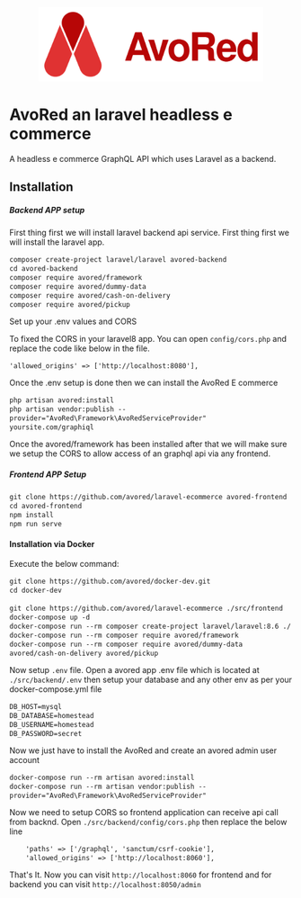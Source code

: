 <p align="center"><a href="https://avored.com" target="_blank"><img src="https://raw.githubusercontent.com/avored/framework/main/logo.svg" width="400"></a></p>

# AvoRed an laravel headless e commerce 

A  headless e commerce GraphQL API which uses Laravel as a backend.

## Installation 

##### Backend APP setup 

First thing first we will install laravel backend api service. First thing first we will install the laravel app. 

    composer create-project laravel/laravel avored-backend
    cd avored-backend
    composer require avored/framework
    composer require avored/dummy-data
    composer require avored/cash-on-delivery
    composer require avored/pickup

Set up your .env values and CORS

To fixed the CORS in your laravel8 app. You can open `config/cors.php` and replace the code like below in the file.

    'allowed_origins' => ['http://localhost:8080'],


Once the .env setup is done then we can install the AvoRed E commerce

    php artisan avored:install
    php artisan vendor:publish --provider="AvoRed\Framework\AvoRedServiceProvider"
    yoursite.com/graphiql

Once the avored/framework has been installed after that we will make sure we setup the CORS to allow access of an graphql api via any frontend.

##### Frontend APP Setup

    git clone https://github.com/avored/laravel-ecommerce avored-frontend
    cd avored-frontend
    npm install
    npm run serve


#### Installation via Docker

Execute the below command:

    git clone https://github.com/avored/docker-dev.git
    cd docker-dev

    git clone https://github.com/avored/laravel-ecommerce ./src/frontend
    docker-compose up -d
    docker-compose run --rm composer create-project laravel/laravel:8.6 ./
    docker-compose run --rm composer require avored/framework
    docker-compose run --rm composer require avored/dummy-data avored/cash-on-delivery avored/pickup

Now setup `.env` file. Open a avored app .env file which is located at `./src/backend/.env` then setup your database and any other env as per your docker-compose.yml file

    DB_HOST=mysql
    DB_DATABASE=homestead
    DB_USERNAME=homestead
    DB_PASSWORD=secret

Now we just have to install the AvoRed and create an avored admin user account

    docker-compose run --rm artisan avored:install
    docker-compose run --rm artisan vendor:publish --provider="AvoRed\Framework\AvoRedServiceProvider"

Now we need to setup CORS so frontend application can receive api call from backnd.
Open `./src/backend/config/cors.php` then replace the below line

        'paths' => ['/graphql', 'sanctum/csrf-cookie'],
        'allowed_origins' => ['http://localhost:8060'],

That's It. Now you can visit `http://localhost:8060` for frontend and for backend you can visit `http://localhost:8050/admin`
